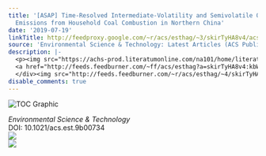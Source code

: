 ```yaml
---
title: '[ASAP] Time-Resolved Intermediate-Volatility and Semivolatile Organic Compound
  Emissions from Household Coal Combustion in Northern China'
date: '2019-07-19'
linkTitle: http://feedproxy.google.com/~r/acs/esthag/~3/skirTyHA8v4/acs.est.9b00734
source: 'Environmental Science & Technology: Latest Articles (ACS Publications)'
description: |-
  <p><img src="https://achs-prod.literatumonline.com/na101/home/literatum/publisher/achs/journals/content/esthag/0/esthag.ahead-of-print/acs.est.9b00734/20190718/images/medium/es-2019-00734r_0006.gif" alt="TOC Graphic"/></p><div><cite>Environmental Science & Technology</cite></div><div>DOI: 10.1021/acs.est.9b00734</div><div class="feedflare">
  <a href="http://feeds.feedburner.com/~ff/acs/esthag?a=skirTyHA8v4:kbW9G1Ef_sE:yIl2AUoC8zA"><img src="http://feeds.feedburner.com/~ff/acs/esthag?d=yIl2AUoC8zA" border="0"></img></a>
  </div><img src="http://feeds.feedburner.com/~r/acs/esthag/~4/skirTyHA8v4" ...
disable_comments: true
---
```

<p><img src="https://achs-prod.literatumonline.com/na101/home/literatum/publisher/achs/journals/content/esthag/0/esthag.ahead-of-print/acs.est.9b00734/20190718/images/medium/es-2019-00734r_0006.gif" alt="TOC Graphic"/></p><div><cite>Environmental Science & Technology</cite></div><div>DOI: 10.1021/acs.est.9b00734</div><div class="feedflare">
<a href="http://feeds.feedburner.com/~ff/acs/esthag?a=skirTyHA8v4:kbW9G1Ef_sE:yIl2AUoC8zA"><img src="http://feeds.feedburner.com/~ff/acs/esthag?d=yIl2AUoC8zA" border="0"></img></a>
</div><img src="http://feeds.feedburner.com/~r/acs/esthag/~4/skirTyHA8v4" ...